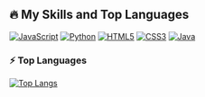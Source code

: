 ## 🔥 My Skills and Top Languages

[![JavaScript](https://img.shields.io/badge/JavaScript-F7DF1E?style=for-the-badge&logo=javascript&logoColor=black)](#)
[![Python](https://img.shields.io/badge/Python-3776AB?style=for-the-badge&logo=python&logoColor=white)](#)
[![HTML5](https://img.shields.io/badge/HTML5-E34F26?style=for-the-badge&logo=html5&logoColor=white)](#)
[![CSS3](https://img.shields.io/badge/CSS3-1572B6?style=for-the-badge&logo=css3&logoColor=white)](#)
[![Java](https://img.shields.io/badge/Java-007396?style=for-the-badge&logo=java&logoColor=white)](#)

### ⚡ Top Languages

[![Top Langs](https://github-readme-stats.vercel.app/api/top-langs/?username=Whomrx666&layout=compact&theme=vision-friendly-dark)](https://github.com/anuraghazra/github-readme-stats)
